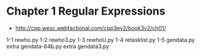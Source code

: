 # Chapter 1 Regular Expressions
- http://cpp.wesc.webfactional.com/cpp3ev2/book3v2/ch01/

1-1	rewho.py
1-2	rewho3.py
1-3	rewhoU.py
1-4	retasklist.py
1-5	gendata.py
extra	gendata-64b.py
extra	gendata3.py